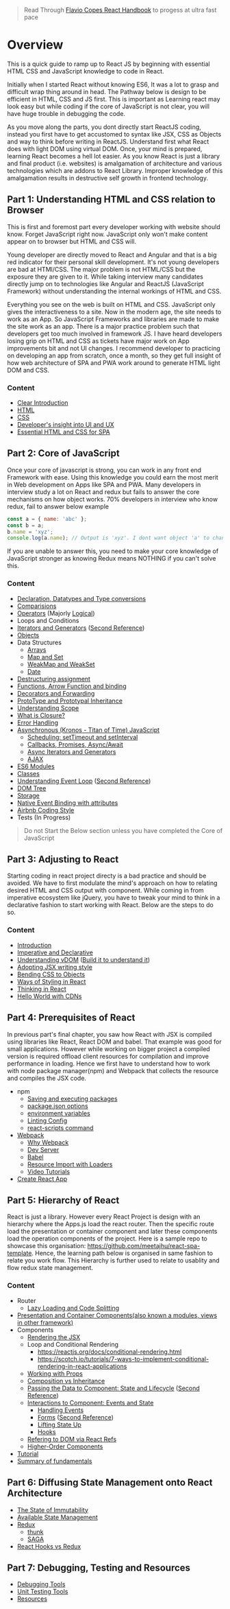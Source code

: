 
> Read Through [Flavio Copes React Handbook](https://flaviocopes.nyc3.digitaloceanspaces.com/react-handbook/react-handbook.pdf) to progess at ultra fast pace

# Overview
This is a quick guide to ramp up to React JS by beginning with essential HTML CSS and JavaScript knowledge to code in React. 

Initially when I started React without knowing ES6, It was a lot to grasp and difficult wrap thing around in head. The Pathway below is design to be efficient in HTML, CSS and JS first. This is important as Learning react may look easy but while coding if the core of JavaScript is not clear, you will have huge trouble in debugging the code.

As you move along the parts, you dont directly start ReactJS coding, instead you first have to get accustomed to syntax like JSX, CSS as Objects and way to think before writing in ReactJS. Understand first what React does with light DOM using virtual DOM. Once, your mind is prepared, learning React becomes a hell lot easier. As you know React is just a library and final product (i.e. websites) is amalgamation of architecture and various technologies which are addons to React Library. Improper knowledge of this amalgamation results in destructive self growth in frontend technology.

## Part 1: Understanding HTML and CSS relation to Browser
This is first and foremost part every developer working with website should know. Forget JavaScript right now. JavaScript only won't make content appear on to browser but HTML and CSS will. 

Young developer are directly moved to React and Angular and that is a big red indicator for their personal skill development. It's not young developers are bad at HTMl/CSS. The major problem is not HTML/CSS but the exposure they are given to it. While taking interview many candidates directly jump on to technologies like Angular and ReactJS (JavaScript Framework) without understanding the internal workings of HTML and CSS.

Everything you see on the web is built on HTML and CSS. JavaScript only gives the interactiveness to a site. Now in the modern age, the site needs to work as an App. So JavaScript Frameworks and libraries are made to make the site work as an app. There is a major practice problem such that developers get too much involved in framework JS. I have heard developers losing grip on HTML and CSS as tickets have major work on App improvements bit and not UI changes. I recommend developer to practicing on developing an app from scratch, once a month, so they get full insight of how web architecture of SPA and PWA work around to generate HTML light DOM and CSS.

### Content
- [Clear Introduction](/html-css/clear-introduction)
- [HTML](/html-css/html)
- [CSS](/html-css/css)
- [Developer's insight into UI and UX](/html-css/developers-insight-into-ui-ux)
- [Essential HTML and CSS for SPA](/html-css/essential-html-css-for-spa)

## Part 2: Core of JavaScript
Once your core of javascript is strong, you can work in any front end Framework with ease. Using this knowledge you could earn the most merit in Web development on Apps like SPA and PWA. Many developers in interview study a lot on React and redux but fails to answer the core mechanisms on how object works. 70% developers in interview who know redux, fail to answer below example
```js
const a = { name: 'abc' };
const b = a;
b.name = 'xyz';
console.log(a.name); // Output is 'xyz'. I dont want object 'a' to change. How do I do that?
```
If you are unable to answer this, you need to make your core knowledge of JavaScript stronger as knowing Redux means NOTHING if you can't solve this.

### Content
- [Declaration, Datatypes and Type conversions](/core-of-javascript/declaration-datatypes-and-type-conversions)
- [Comparisions](https://javascript.info/comparison)
- [Operators](https://developer.mozilla.org/en-US/docs/Web/JavaScript/Guide/Expressions_and_Operators) (Majorly [Logical](https://javascript.info/logical-operators))
- Loops and Conditions
- [Iterators and Generators](https://javascript.info/generators-iterators) ([Second Reference](https://developer.mozilla.org/en-US/docs/Web/JavaScript/Guide/Iterators_and_Generators))
- [Objects](https://javascript.info/object-basics)
- Data Structures
    - [Arrays](https://javascript.info/array)
    - [Map and Set](https://javascript.info/map-set)
    - [WeakMap and WeakSet](https://javascript.info/weakmap-weakset)
    - [Date](https://javascript.info/date)
- [Destructuring assignment](https://javascript.info/destructuring-assignment)
- [Functions, Arrow Function and binding](/core-of-javascript/functions-arrow-functions-and-binding)
- [Decorators and Forwarding](https://javascript.info/call-apply-decorators)
- [ProtoType and Prototypal Inheritance](https://javascript.info/prototypes)
- [Understanding Scope](https://scotch.io/tutorials/understanding-scope-in-javascript)
- [What is Closure?](https://medium.com/javascript-scene/master-the-javascript-interview-what-is-a-closure-b2f0d2152b36)
- [Error Handling](https://javascript.info/error-handling)
- [Asynchronous (Kronos - Titan of Time) JavaScript](https://developer.mozilla.org/en-US/docs/Learn/JavaScript/Asynchronous)
    - [Scheduling: setTimeout and setInterval](https://javascript.info/settimeout-setinterval)
    - [Callbacks, Promises, Async/Await](https://javascript.info/async)
    - [Async Iterators and Generators](https://javascript.info/async-iterators-generators)
    - [AJAX](https://javascript.info/network)
- [ES6 Modules](https://javascript.info/modules)
- [Classes](https://javascript.info/classes)
- [Understanding Event Loop](https://flaviocopes.com/javascript-event-loop/) ([Second Reference](https://blog.carbonfive.com/the-javascript-event-loop-explained/))
- [DOM Tree](https://javascript.info/dom-nodes)
- [Storage](https://javascript.info/data-storage)
- [Native Event Binding with attributes](https://javascript.info/introduction-browser-events)
- [Airbnb Coding Style](https://github.com/airbnb/javascript)
- Tests (In Progress)

> Do not Start the Below section unless you have completed the Core of JavaScript

## Part 3: Adjusting to React
Starting coding in react project directy is a bad practice and should be avoided. We have to first modulate the mind's approach on how to relating desired HTML and CSS output with component. While coming in from imperative ecosystem like jQuery, you have to tweak your mind to think in a declarative fashion to start working with React. Below are the steps to do so.

### Content

- [Introduction](https://jaxenter.com/introduction-react-147054.html)
- [Imperative and Declarative](https://codeburst.io/declarative-vs-imperative-programming-a8a7c93d9ad2)
- [Understanding vDOM](https://bitsofco.de/understanding-the-virtual-dom/) ([Build it to understand it](https://dev.to/ycmjason/building-a-simple-virtual-dom-from-scratch-3d05))
- [Adopting JSX writing style](https://www.w3schools.com/react/react_jsx.asp)
- [Bending CSS to Objects](https://www.w3schools.com/react/react_css.asp)
- [Ways of Styling in React](https://blog.bitsrc.io/5-ways-to-style-react-components-in-2019-30f1ccc2b5b)
- [Thinking in React](https://reactjs.org/docs/thinking-in-react.html)
- [Hello World with CDNs](hello-world-with-cdns)

## Part 4: Prerequisites of React
In previous part's final chapter, you saw how React with JSX is compiled using libraries like React, React DOM and babel. That example was good for small applications. However while working on bigger project a compiled version is required offload client resources for compilation and improve performance in loading. Hence we first have to understand how to work with node package manager(npm) and Webpack that collects the resource and compiles the JSX code.
- npm
    - [Saving and executing packages](https://www.sitepoint.com/beginners-guide-node-package-manager/)
    - [package.json options](https://flaviocopes.com/package-json/)
    - [environment variables](https://medium.com/@trekinbami/using-environment-variables-in-react-6b0a99d83cf5)
    - [Linting Config](https://medium.com/javascript-in-plain-english/set-up-react-js-with-eslint-prettier-and-airbnb-cc015363a7c7)
    - [react-scripts command](https://blog.logrocket.com/everything-you-need-to-know-about-react-scripts/)
- [Webpack](https://webpack.js.org/concepts/)
    - [Why Webpack](https://blog.andrewray.me/webpack-when-to-use-and-why/)
    - [Dev Server](https://medium.com/@imranhsayed/webpack-dev-server-b1010d01dba5)
    - [Babel](https://www.robinwieruch.de/webpack-babel-setup-tutorial/)
    - [Resource Import with Loaders](https://webpack.js.org/guides/asset-management/)
    - [Video Tutorials](https://www.youtube.com/watch?v=9kJVYpOqcVU)
- [Create React App](https://create-react-app.dev/docs/getting-started/)

## Part 5: Hierarchy of React
React is just a library. However every React Project is design with an hierarchy where the Apps.js load the react router. Then the specific route load the presentation or container component and later these components load the operation components of the project. Here is a sample repo to showcase this organisation: https://github.com/meetajhu/react-spa-template.
Hence, the learning path below is organised in same fashion to relate you work flow. This Hierarchy is further used to relate to usablity and flow redux state management.

### Content
- Router
    - [Lazy Loading and Code Splitting](https://reactjs.org/docs/code-splitting.html)
- [Presentation and Container Components(also known a modules, views in other framework)](https://css-tricks.com/learning-react-container-components/#container-components)
- Components
    - [Rendering the JSX](https://itnext.io/react-jsx-rendering-4405d3a3d6c3)
    - Loop and Conditional Rendering
        - https://reactjs.org/docs/conditional-rendering.html
        - https://scotch.io/tutorials/7-ways-to-implement-conditional-rendering-in-react-applications
    - [Working with Props](https://itnext.io/what-is-props-and-how-to-use-it-in-react-da307f500da0)
    - [Composition vs Inheritance](https://reactjs.org/docs/composition-vs-inheritance.html)
    - [Passing the Data to Component: State and Lifecycle](https://itnext.io/react-understanding-state-lifecycle-d45df5d2cf3f) ([Second Reference](https://itnext.io/react-setstate-usage-and-gotchas-ac10b4e03d60))
    - [Interactions to Component: Events and State](https://developer.mozilla.org/en-US/docs/Learn/Tools_and_testing/Client-side_JavaScript_frameworks/React_interactivity_events_state)
        - [Handling Events](https://reactjs.org/docs/handling-events.html)
        - [Forms](https://reactjs.org/docs/forms.html) ([Second Reference](https://flaviocopes.com/react-forms/))
        - [Lifting State Up](https://reactjs.org/docs/lifting-state-up.html)
        - [Hooks](https://reactjs.org/docs/hooks-intro.html)
    - [Refering to DOM via React Refs](https://reactjs.org/docs/refs-and-the-dom.html)
    - [Higher-Order Components](https://reactjs.org/docs/code-splitting.html)
- [Tutorial](https://reactjs.org/tutorial/tutorial.html)
- [Summary of fundamentals](https://www.freecodecamp.org/news/all-the-fundamental-react-js-concepts-jammed-into-this-single-medium-article-c83f9b53eac2/)
        
## Part 6: Diffusing State Management onto React Architecture
- [The State of Immutability](https://medium.com/dailyjs/the-state-of-immutability-169d2cd11310)
- [Available State Management](https://openexpoeurope.com/the-10-best-tools-for-state-management-in-front-end/)
- [Redux](/state-management/redux)
    - [thunk](https://medium.com/@stowball/a-dummys-guide-to-redux-and-thunk-in-react-d8904a7005d3)
    - [SAGA](https://redux-saga.js.org/)
- [React Hooks vs Redux](https://tsh.io/blog/react-state-management-react-hooks-vs-redux/#:~:text=React%20state%20management%20%E2%80%93%20why%20is,result%20of%20the%20user's%20action)

## Part 7: Debugging, Testing and Resources
- [Debugging Tools](https://blog.logrocket.com/debug-react-applications-with-the-new-react-devtools/)
- [Unit Testing Tools](https://reactjs.org/docs/testing.html)
- [Resources](https://github.com/enaqx/awesome-react)
    
